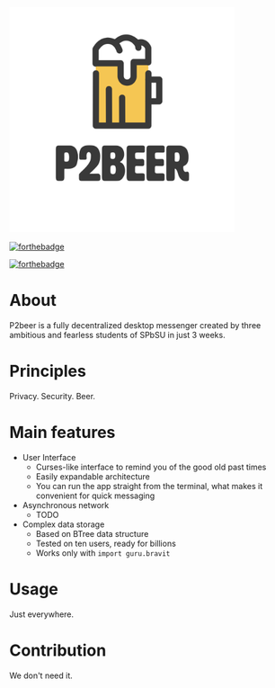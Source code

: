 <img src="images/real_logo.png" width="400" height="400"/>

[![forthebadge](https://forthebadge.com/images/badges/powered-by-energy-drinks.svg)](https://forthebadge.com)

[![forthebadge](https://forthebadge.com/images/badges/built-with-love.svg)](https://forthebadge.com)

# About

P2beer is a fully decentralized desktop messenger
created by three ambitious and fearless students of SPbSU in just 3 weeks.

# Principles
Privacy. Security. Beer.

# Main features
* User Interface 
    * Curses-like interface to remind you of the good old past times
    * Easily expandable architecture 
    * You can run the app straight from the terminal, 
    what makes it convenient for quick messaging
* Asynchronous network
    * TODO
* Complex data storage
    * Based on BTree data structure
    * Tested on ten users, ready for billions
    * Works only with ```import guru.bravit```

# Usage
Just everywhere.

# Contribution
We don't need it.
